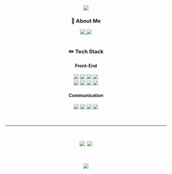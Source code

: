 <!--
**gimewn/gimewn** is a ✨ _special_ ✨ repository because its `README.md` (this file) appears on your GitHub profile.

Here are some ideas to get you started:

- 🔭 I’m currently working on ...
- 🌱 I’m currently learning ...
- 👯 I’m looking to collaborate on ...
- 🤔 I’m looking for help with ...
- 💬 Ask me about ...
- 📫 How to reach me: ...
- 😄 Pronouns: ...
- ⚡ Fun fact: ...
-->
<div align="center">
<img src="https://capsule-render.vercel.app/api?type=waving&color=20:b0c4de,100:FFC4AB&height=300&text=Kim%20Yoonju&animation=fadeIn&fontColor=ffffff&fontAlignY=40&fontSize=40" />

<div align="center">
<h3>📌 About Me </h3>
<a href="https://studyoon.tistory.com" target="_blank">
<img src="https://img.shields.io/badge/TECH Blog-b0c4de?style=for-the-badge&logo=Tistory&logoColor=white"/>
</a>
<!-- <a href="https://mail.google.com/mail/?view=cm&amp;fs=1&amp;to=gimewn97@gmail.com" target="_blank">
<img src="https://img.shields.io/badge/Gmail-FFC4AB?style=for-the-badge&logo=Gmail&logoColor=white"/>
</a> -->
<a href="https://sore-soldier-e16.notion.site/Kim-Yoon-Ju-2359200a5fc24dfebab471077be53c15" target="_blank">
<img src="https://img.shields.io/badge/Portfolio-99CC99?style=for-the-badge&logo=ReadMe&logoColor=white"/>
</a>
<br />
<br />
<h3>✏️ Tech Stack</h3>
<h4>Front-End</h4>
<div>
<img src="https://img.shields.io/badge/HTML5-E34F26?style=for-the-badge&logo=HTML5&logoColor=white"/>
<img src="https://img.shields.io/badge/CSS3-1572B6?style=for-the-badge&logo=CSS3&logoColor=white"/>
<img src="https://img.shields.io/badge/JavaScript-F7DF1E?style=for-the-badge&logo=JavaScript&logoColor=white"/>
<img src="https://img.shields.io/badge/Typescript-3178C6?style=for-the-badge&logo=Typescript&logoColor=white"/>
</div>
<div>
<img src="https://img.shields.io/badge/React.js-61DAFB?style=for-the-badge&logo=React&logoColor=white"/>
<img src="https://img.shields.io/badge/Next.js-000000?style=for-the-badge&logo=Next.js&logoColor=white"/>
<img src="https://img.shields.io/badge/styled components-DB7093?style=for-the-badge&logo=styled-components&logoColor=white"/>
<img src="https://img.shields.io/badge/SCSS-CC6699?style=for-the-badge&logo=sass&logoColor=white"/>
</div>
<!-- <h4>Back-End</h4>
<div>
<img src="https://img.shields.io/badge/Python-3776AB?style=for-the-badge&logo=python&logoColor=white"/>
<img src="https://img.shields.io/badge/Django-092E20?style=for-the-badge&logo=Django&logoColor=white"/>
</div> -->
<h4>Communication</h4>
<div>
<img src="https://img.shields.io/badge/Git-F05032?style=for-the-badge&logo=git&logoColor=white"/>
<img src="https://img.shields.io/badge/Jira-0052CC?style=for-the-badge&logo=jira&logoColor=white"/>
<img src="https://img.shields.io/badge/Figma-F24E1E?style=for-the-badge&logo=figma&logoColor=white"/>
<img src="https://img.shields.io/badge/Notion-000000?style=for-the-badge&logo=notion&logoColor=white"/>
</div>
	<br />
	<br />
	<hr />
	<br />
	<br />
	<div>
		<img src="http://mazassumnida.wtf/api/v2/generate_badge?boj=gimewn" />&nbsp
	<img src="https://github-readme-stats.vercel.app/api?username=gimewn&show_icons=true&theme=gruvbox" />
<!-- 		<img src="http://mazandi.herokuapp.com/api?handle=gimewn&theme=warm"/> -->
	</div>
	<br />
	<br />
	<br />
<img src="https://capsule-render.vercel.app/api?type=waving&color=20:b0c4de,100:FFC4AB&height=200&reversal=true&section=footer" />

</div>
